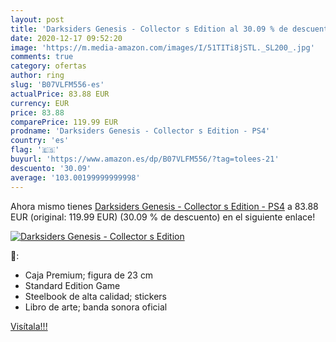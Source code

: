 ```yaml
---
layout: post
title: 'Darksiders Genesis - Collector s Edition al 30.09 % de descuento'
date: 2020-12-17 09:52:20
image: 'https://m.media-amazon.com/images/I/51TITi8jSTL._SL200_.jpg'
comments: true
category: ofertas
author: ring
slug: 'B07VLFM556-es'
actualPrice: 83.88 EUR
currency: EUR
price: 83.88
comparePrice: 119.99 EUR
prodname: 'Darksiders Genesis - Collector s Edition - PS4'
country: 'es'
flag: '🇪🇸'
buyurl: 'https://www.amazon.es/dp/B07VLFM556/?tag=tolees-21'
descuento: '30.09'
average: '103.00199999999998'
---
```


Ahora mismo tienes [Darksiders Genesis - Collector s Edition - PS4](https://www.amazon.es/dp/B07VLFM556/?tag=tolees-21) a 83.88 EUR (original: 119.99 EUR) (30.09 %  de descuento) en el siguiente enlace!

[![Darksiders Genesis - Collector s Edition](https://m.media-amazon.com/images/I/51TITi8jSTL._SL200_.jpg)](https://www.amazon.es/dp/B07VLFM556/?tag=tolees-21)

🔎:

- Caja Premium; figura de 23 cm
- Standard Edition Game
- Steelbook de alta calidad; stickers
- Libro de arte; banda sonora oficial

[Visítala!!!](https://www.amazon.es/dp/B07VLFM556/?tag=tolees-21)
